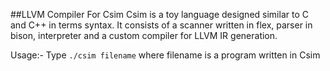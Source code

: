 ##LLVM Compiler For Csim
Csim is a toy language designed similar to C and C++ in terms syntax. It consists of a scanner written in flex, parser in bison, interpreter and a custom compiler for LLVM IR generation.

Usage:- 
Type `./csim filename` where filename is a program written in Csim   